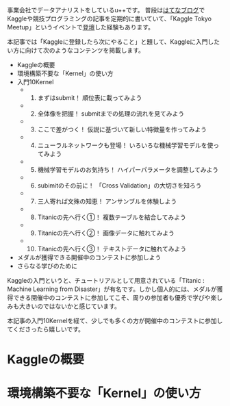 事業会社でデータアナリストをしているu++です。
普段は[はてなブログ](https://upura.hatenablog.com)でKaggleや競技プログラミングの記事を定期的に書いていて、「Kaggle Tokyo Meetup」というイベントで[登壇](https://speakerdeck.com/upura/kaggler-ja-driven-learning-kaggle-tokyo-meetup-number-5)した経験もあります。

本記事では「Kaggleに登録したら次にやること」と題して、Kaggleに入門したい方に向けて次のようなコンテンツを掲載します。

- Kaggleの概要
- 環境構築不要な「Kernel」の使い方
- 入門10Kernel
  - 1. まずはsubmit！ 順位表に載ってみよう
  - 2. 全体像を把握！ submitまでの処理の流れを見てみよう
  - 3. ここで差がつく！ 仮説に基づいて新しい特徴量を作ってみよう
  - 4. ニューラルネットワークも登場！ いろいろな機械学習モデルを使ってみよう
  - 5. 機械学習モデルのお気持ち！ ハイパーパラメータを調整してみよう
  - 6. subimitのその前に！ 「Cross Validation」の大切さを知ろう
  - 7. 三人寄れば文殊の知恵！ アンサンブルを体験しよう
  - 8. Titanicの先へ行く①！ 複数テーブルを結合してみよう
  - 9. Titanicの先へ行く②！ 画像データに触れてみよう
  - 10. Titanicの先へ行く③！ テキストデータに触れてみよう
- メダルが獲得できる開催中のコンテストに参加しよう
- さらなる学びのために

Kaggleの入門というと、チュートリアルとして用意されている「Titanic : Machine Learning from Disaster」が有名です。しかし個人的には、メダルが獲得できる開催中のコンテストに参加してこそ、周りの参加者も優秀で学びや楽しみも大きいのではないかと感じています。

本記事の入門10Kernelを経て、少しでも多くの方が開催中のコンテストに参加してくださったら嬉しいです。

# Kaggleの概要



# 環境構築不要な「Kernel」の使い方

